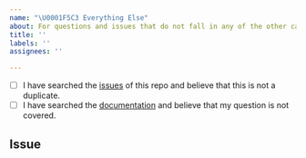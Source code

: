 ```yaml
---
name: "\U0001F5C3 Everything Else"
about: For questions and issues that do not fall in any of the other categories.
title: ''
labels: ''
assignees: ''

---
```


<!-- Describe your question and issue here. This space is meant to be used for general questions that are neither bugs nor feature requests. If you're looking for help or support, please post on the forum instead: https://forum.activitywatch.net/ -->


<!-- Checked checkbox should look like this: [x] -->
- [ ] I have searched the [issues](https://github.com/python-poetry/poetry/issues) of this repo and believe that this is not a duplicate.
- [ ] I have searched the [documentation](https://python-poetry.org/docs/) and believe that my question is not covered.

## Issue
<!-- Now feel free to write your issue, but please be descriptive! Thanks again 🙌 ❤️ -->
